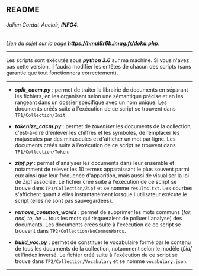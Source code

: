## **README**

###### Julien Cordat-Auclair, **INFO4**.
*Lien du sujet sur la page **https://hmul8r6b.imag.fr/doku.php***.

--------------------------------------------------------------------------------

Les scripts sont exécutés sous ***python 3.6*** sur ma machine. Si vous n'avez pas cette version, il faudra modifier les entêtes de chacun des scripts (sans garantie que tout fonctionnera correctement).

--------------------------------------------------------------------------------

- ***split_cacm.py*** : permet de traiter la librairie de documents en séparant les fichiers, en les organisant selon une sémantique précise et en les rangeant dans un dossier spécifique avec un nom unique.
Les documents créés suite à l'exécution de ce script se trouvent dans `TP1/Collection/Init`.

- ***tokenize_cacm.py*** : permet de *tokeniser* les documents de la collection, c'est-à-dire d'enlever les chiffres et les symboles, de remplacer les majuscules par des minuscules et d'afficher un mot par ligne.
Les documents créés suite à l'exécution de ce script se trouvent dans `TP1/Collection/Token`.

- ***zipf.py*** : permet d'analyser les documents dans leur ensemble et notamment de relever les 10 termes apparaissant le plus souvent parmi eux ainsi que leur fréquence d'apparition, mais aussi de visualiser la loi de Zipf associée.
Le fichier créé suite à l'exécution de ce script se trouve dans `TP1/Collection/Zipf` et se nomme `results.txt`.
Les courbes s'affichent quant à elles instantanément lorsque l'utilisateur exécute le script (elles ne sont pas sauvegardées).

- ***remove_common_words*** : permet de supprimer les mots communs (*for*, *and*, *to*, *be* ... tous les mots qui risqueraient de polluer l'analyse) des documents.
Les documents créés suite à l'exécution de ce script se trouvent dans `TP2/Collection/NoCommonWords`.

- ***build_voc.py*** : permet de constituer le vocabulaire formé par le contenu de tous les documents de la collection, notamment selon le modèle *tf.idf* et l'index inversé.
Le fichier créé suite à l'exécution de ce script se trouve dans `TP2/Collection/Vocabulary` et se nomme `vocabulary.json`.

--------------------------------------------------------------------------------
